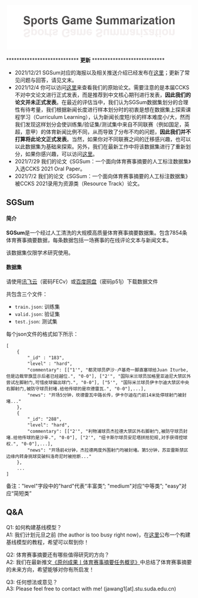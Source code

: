 <!-- #  <p align=center>`体育赛事摘要`</p> -->

<p align="center">
    <br>
    <img src="./pics/banner.png" width="500"/>
    <br>
</p>

**************************** **更新** ****************************   
- 2021/12/21 SGSum对应的海报以及相关推送介绍已经发布在[这里](https://hub.baai.ac.cn/view/13211)；更新了常见问题与回答，请见文末。
- 2021/12/4 你可以访问[这里](https://wangjiaan.cn/files/SGSum.pdf)来查看我们的原始论文。需要注意的是本届CCKS不对中文论文进行正式发表，而是推荐到中文核心期刊进行发表，**因此我们的论文并未正式发表**。在最近的评估当中，我们认为SGSum数据集划分的合理性有待考量，我们根据新闻长度进行样本划分时的初衷是想在数据集上探索课程学习（Curriculum Learning），认为新闻长度短/长的样本难度小/大，然而我们发现这样划分会使训练集/验证集/测试集中来自不同联赛（例如国足，英超，意甲）的体育新闻比例不同，从而导致了分布不均的问题，**因此我们并不打算将此论文正式发表**。当然，如果你对不同联赛之间的迁移感兴趣，也可以以此数据集为基础来探索。另外，我们在最新工作中将该数据集进行了重新划分，如果你感兴趣，可以访问[这里](https://arxiv.org/abs/2111.12535)。
- 2021/7/29 我们的论文《SGSum：一个面向体育赛事摘要的人工标注数据集》入选CCKS 2021 Oral Paper。
- 2021/7/2 我们的论文《SGSum：一个面向体育赛事摘要的人工标注数据集》被CCKS 2021录用为资源类（Resource Track）论文。     

## SGSum
#### 简介

**SGSum**是一个经过人工清洗的大规模高质量体育赛事摘要数据集。包含7854条体育赛事摘要数据，每条数据包括一场赛事的在线评论文本与新闻文本。

该数据集仅限学术研究使用。

#### 数据集
请使用[讯飞云](http://pan.iflytek.com:80/link/C91C8827872D98DB78E6F25B8E94FCD3)（密码FECv）或[百度网盘](https://pan.baidu.com/s/1rWUTRi3dPdwmXhRD_UjLPQ)（密码p51j）下载数据文件

共包含三个文件：

* ```train.json```: 训练集
* ```valid.json```: 验证集
* ```test.json```: 测试集


每个json文件的格式如下所示：

```
[
    {
        "_id" : "183",
        "level" : "hard",
        "commentary": [["1'", "都灵球员萨沙·卢基奇一脚直塞球给Juan Iturbe,但是边裁举旗显示后者已经越位.", "0-0"], ["2'", "国际米兰球员加格里亚迪尼大禁区外尝试左脚射门,可惜皮球偏出球门.", "0-0"], ["5'", "国际米兰球员伊卡尔迪大禁区中央右脚射门,被防守球员封堵.给他传球的是坎德雷瓦.", "0-0"],...],
        "news": "开场5分钟，坎德雷瓦中路长传，伊卡尔迪在门前14米处停球射门被封堵..."
    },
    {
        "_id": "288",
        "level": "hard",
        "commentary": [["2'", "利物浦球员杰拉德大禁区外右脚射门,被防守球员封堵.给他传球的是沙辛.", "0-0"], ["2'", "纽卡斯尔球员安尼塔拼抢犯规,对手获得控球权.", "0-0"],...],
        "news": "开场前4分钟，杰拉德两度外围射门均被封堵。第5分钟，苏亚雷斯禁区边缘内转身挑球突破科洛奇尼时被抢断..."
    },
    ...
]
```
备注："level"字段中的"hard"代表“丰富类”; "medium"对应“中等类”; "easy"对应“简短类”

## Q&A
Q1: 如何构建基线模型？    
A1: 我们计划元旦之前 (the author is too busy right now)，在[这里](https://github.com/krystalan/K-SportsSum)公布一个构建基线模型的教程，希望可以帮到你！

Q2: 体育赛事摘要还有哪些值得研究的方向？    
A2: 我们在最新推文[《原创成果丨体育赛事摘要任务概览》](https://mp.weixin.qq.com/s/EidRYB_80AhRclz-mryVhQ)中总结了体育赛事摘要的未来方向，希望能够对你有所启发！   

Q3: 任何想法或意见？   
A3: Please feel free to contact with me! (jawang1[at].stu.suda.edu.cn)

